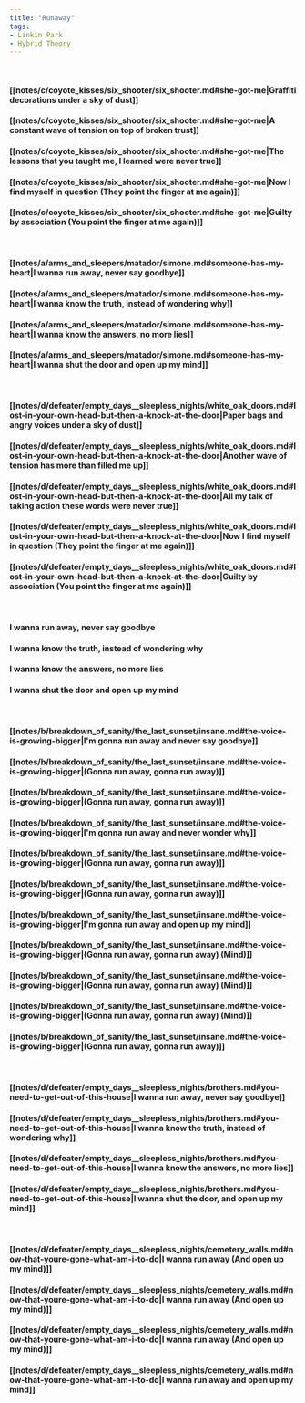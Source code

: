 ```yaml
---
title: "Runaway"
tags:
- Linkin Park
- Hybrid Theory
---
```

&nbsp;
#### [[notes/c/coyote_kisses/six_shooter/six_shooter.md#she-got-me|Graffiti decorations under a sky of dust]]
#### [[notes/c/coyote_kisses/six_shooter/six_shooter.md#she-got-me|A constant wave of tension on top of broken trust]]
#### [[notes/c/coyote_kisses/six_shooter/six_shooter.md#she-got-me|The lessons that you taught me, I learned were never true]]
#### [[notes/c/coyote_kisses/six_shooter/six_shooter.md#she-got-me|Now I find myself in question (They point the finger at me again)]]
#### [[notes/c/coyote_kisses/six_shooter/six_shooter.md#she-got-me|Guilty by association (You point the finger at me again)]]
&nbsp;
#### [[notes/a/arms_and_sleepers/matador/simone.md#someone-has-my-heart|I wanna run away, never say goodbye]]
#### [[notes/a/arms_and_sleepers/matador/simone.md#someone-has-my-heart|I wanna know the truth, instead of wondering why]]
#### [[notes/a/arms_and_sleepers/matador/simone.md#someone-has-my-heart|I wanna know the answers, no more lies]]
#### [[notes/a/arms_and_sleepers/matador/simone.md#someone-has-my-heart|I wanna shut the door and open up my mind]]
&nbsp;
#### [[notes/d/defeater/empty_days__sleepless_nights/white_oak_doors.md#lost-in-your-own-head-but-then-a-knock-at-the-door|Paper bags and angry voices under a sky of dust]]
#### [[notes/d/defeater/empty_days__sleepless_nights/white_oak_doors.md#lost-in-your-own-head-but-then-a-knock-at-the-door|Another wave of tension has more than filled me up]]
#### [[notes/d/defeater/empty_days__sleepless_nights/white_oak_doors.md#lost-in-your-own-head-but-then-a-knock-at-the-door|All my talk of taking action these words were never true]]
#### [[notes/d/defeater/empty_days__sleepless_nights/white_oak_doors.md#lost-in-your-own-head-but-then-a-knock-at-the-door|Now I find myself in question (They point the finger at me again)]]
#### [[notes/d/defeater/empty_days__sleepless_nights/white_oak_doors.md#lost-in-your-own-head-but-then-a-knock-at-the-door|Guilty by association (You point the finger at me again)]]
&nbsp;
#### I wanna run away, never say goodbye
#### I wanna know the truth, instead of wondering why
#### I wanna know the answers, no more lies
#### I wanna shut the door and open up my mind
&nbsp;
#### [[notes/b/breakdown_of_sanity/the_last_sunset/insane.md#the-voice-is-growing-bigger|I'm gonna run away and never say goodbye]]
#### [[notes/b/breakdown_of_sanity/the_last_sunset/insane.md#the-voice-is-growing-bigger|(Gonna run away, gonna run away)]]
#### [[notes/b/breakdown_of_sanity/the_last_sunset/insane.md#the-voice-is-growing-bigger|(Gonna run away, gonna run away)]]
#### [[notes/b/breakdown_of_sanity/the_last_sunset/insane.md#the-voice-is-growing-bigger|I'm gonna run away and never wonder why]]
#### [[notes/b/breakdown_of_sanity/the_last_sunset/insane.md#the-voice-is-growing-bigger|(Gonna run away, gonna run away)]]
#### [[notes/b/breakdown_of_sanity/the_last_sunset/insane.md#the-voice-is-growing-bigger|(Gonna run away, gonna run away)]]
#### [[notes/b/breakdown_of_sanity/the_last_sunset/insane.md#the-voice-is-growing-bigger|I'm gonna run away and open up my mind]]
#### [[notes/b/breakdown_of_sanity/the_last_sunset/insane.md#the-voice-is-growing-bigger|(Gonna run away, gonna run away) (Mind)]]
#### [[notes/b/breakdown_of_sanity/the_last_sunset/insane.md#the-voice-is-growing-bigger|(Gonna run away, gonna run away) (Mind)]]
#### [[notes/b/breakdown_of_sanity/the_last_sunset/insane.md#the-voice-is-growing-bigger|(Gonna run away, gonna run away) (Mind)]]
#### [[notes/b/breakdown_of_sanity/the_last_sunset/insane.md#the-voice-is-growing-bigger|(Gonna run away, gonna run away)]]
&nbsp;
#### [[notes/d/defeater/empty_days__sleepless_nights/brothers.md#you-need-to-get-out-of-this-house|I wanna run away, never say goodbye]]
#### [[notes/d/defeater/empty_days__sleepless_nights/brothers.md#you-need-to-get-out-of-this-house|I wanna know the truth, instead of wondering why]]
#### [[notes/d/defeater/empty_days__sleepless_nights/brothers.md#you-need-to-get-out-of-this-house|I wanna know the answers, no more lies]]
#### [[notes/d/defeater/empty_days__sleepless_nights/brothers.md#you-need-to-get-out-of-this-house|I wanna shut the door, and open up my mind]]
&nbsp;
#### [[notes/d/defeater/empty_days__sleepless_nights/cemetery_walls.md#now-that-youre-gone-what-am-i-to-do|I wanna run away (And open up my mind)]]
#### [[notes/d/defeater/empty_days__sleepless_nights/cemetery_walls.md#now-that-youre-gone-what-am-i-to-do|I wanna run away (And open up my mind)]]
#### [[notes/d/defeater/empty_days__sleepless_nights/cemetery_walls.md#now-that-youre-gone-what-am-i-to-do|I wanna run away (And open up my mind)]]
#### [[notes/d/defeater/empty_days__sleepless_nights/cemetery_walls.md#now-that-youre-gone-what-am-i-to-do|I wanna run away and open up my mind]]
